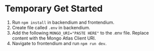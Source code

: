 # Temporary Get Started
1. Run ```npm install``` in backendium and frontendium.
2. Create file called ```.env``` in backendium.
3. Add the following ```MONGO_URI="PASTE HERE"``` to the .env file. Replace content with the Mongo Atlas Client URI.
4. Navigate to frontendium and run ```npm run dev```.

